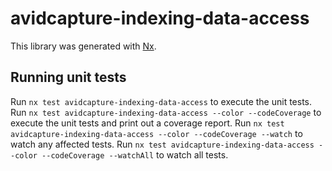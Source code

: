 # avidcapture-indexing-data-access

This library was generated with [Nx](https://nx.dev).

## Running unit tests

Run `nx test avidcapture-indexing-data-access` to execute the unit tests.
Run `nx test avidcapture-indexing-data-access --color --codeCoverage` to execute the unit tests and print out a coverage report.
Run `nx test avidcapture-indexing-data-access --color --codeCoverage --watch` to watch any affected tests.
Run `nx test avidcapture-indexing-data-access --color --codeCoverage --watchAll` to watch all tests.
